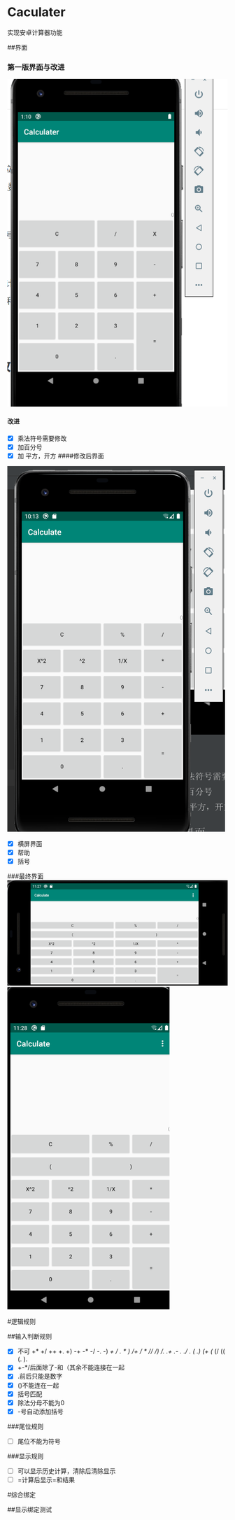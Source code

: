 # Caculater

实现安卓计算器功能

##界面



### 第一版界面与改进

![](Picture/First_layout.PNG)

#### 改进

- [x] 乘法符号需要修改
- [x] 加百分号
- [x] 加 平方，开方
####修改后界面

![](Picture/Second_layout.PNG)

- [x] 横屏界面
- [x] 帮助
- [x] 括号

###最终界面
![](Picture/Finish_Layout_Land.PNG)
![](Picture/Finish_Layout.PNG)


#逻辑规则

##输入判断规则

- [x]  不可   +* +/ ++ +. +)      -+ -* -/ -. -)    *+ */  *.   * )   /+ /* * // /) /.       .+ .- .*  ./ . (  .)     (+ (*  (/  ((  (.    ).   
- [x]  +-*/后面除了-和（其余不能连接在一起
- [x]   .前后只能是数字
- [x] ()不能连在一起
- [x] 括号匹配
- [x] 除法分母不能为0
- [x] -号自动添加括号

###尾位规则

- [ ] 尾位不能为符号

###显示规则

- [ ] 可以显示历史计算，清除后清除显示
- [ ] =计算后显示=和结果

#综合绑定

##显示绑定测试

